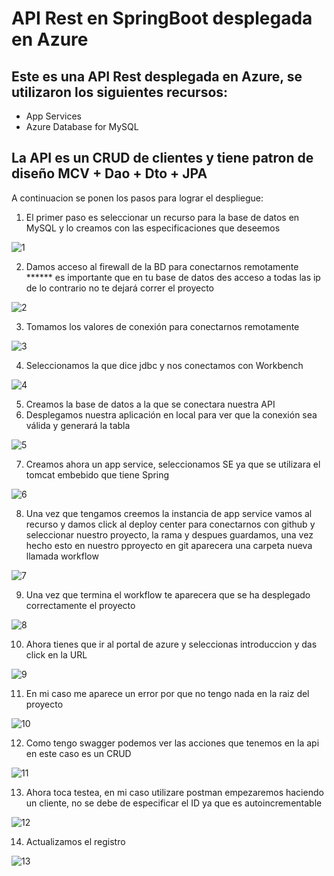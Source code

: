 # API Rest en SpringBoot desplegada en Azure

## Este es una API Rest desplegada en Azure, se utilizaron los siguientes recursos:

<ul>
  <li>App Services</li>
  <li>Azure Database for MySQL</li>
</ul>

## La API es un CRUD de clientes y tiene patron de diseño MCV + Dao + Dto + JPA

A continuacion se ponen los pasos para lograr el despliegue:

1. El primer paso es seleccionar un recurso para la base de datos en MySQL y lo creamos con las especificaciones que deseemos 

![1](https://user-images.githubusercontent.com/58754667/120941760-23311c00-c6ea-11eb-8548-53a768fe9092.PNG)

2. Damos acceso al firewall de la BD para conectarnos remotamente
****** es importante que en tu base de datos des acceso a todas las ip de lo contrario no te dejará correr el proyecto

![2](https://user-images.githubusercontent.com/58754667/120941770-2cba8400-c6ea-11eb-85a6-099d28f48fc6.PNG)

3. Tomamos los valores de conexión para conectarnos remotamente 

![3](https://user-images.githubusercontent.com/58754667/120941797-5d9ab900-c6ea-11eb-8ddd-866a642cdcb9.PNG)

4. Seleccionamos la que dice jdbc y nos conectamos con Workbench

![4](https://user-images.githubusercontent.com/58754667/120941803-63909a00-c6ea-11eb-88e9-f3cf57cda3c4.PNG)

5. Creamos la base de datos a la que se conectara nuestra API
6. Desplegamos nuestra aplicación en local para ver que la conexión sea válida y generará la tabla

![5](https://user-images.githubusercontent.com/58754667/120941813-74411000-c6ea-11eb-80bc-308d14505464.PNG)

7. Creamos ahora un app service, seleccionamos SE ya que se utilizara el tomcat embebido que tiene Spring

![6](https://user-images.githubusercontent.com/58754667/120941821-8a4ed080-c6ea-11eb-8184-b50eafd4d011.PNG)

8. Una vez que tengamos creemos la instancia de app service vamos al recurso y damos click al deploy center para conectarnos con github y seleccionar nuestro proyecto, la rama y despues guardamos, una vez hecho esto en nuestro pproyecto en git aparecera una carpeta nueva llamada workflow

![7](https://user-images.githubusercontent.com/58754667/120941826-92a70b80-c6ea-11eb-99db-1fc328b9a7f6.PNG)

9. Una vez que termina el workflow te aparecera que se ha desplegado correctamente el proyecto

![8](https://user-images.githubusercontent.com/58754667/120941829-9a66b000-c6ea-11eb-9d6c-9b4c2de5f500.PNG)

10. Ahora tienes que ir al portal de azure y seleccionas introduccion y das click en la URL

![9](https://user-images.githubusercontent.com/58754667/120941841-a9e5f900-c6ea-11eb-8b07-63d8f4c494d2.PNG)

11. En mi caso me aparece un error por que no tengo nada en la raiz del proyecto

![10](https://user-images.githubusercontent.com/58754667/120941850-b0747080-c6ea-11eb-92fa-d5729a67aba5.PNG)

12. Como tengo swagger podemos ver las acciones que tenemos en la api en este caso es un CRUD

![11](https://user-images.githubusercontent.com/58754667/120941853-b5392480-c6ea-11eb-8468-07233a79657b.PNG)

13. Ahora toca testea, en mi caso utilizare postman empezaremos haciendo un cliente, no se debe de especificar el ID ya que es autoincrementable

![12](https://user-images.githubusercontent.com/58754667/120941856-b9fdd880-c6ea-11eb-8ccd-b4341088b7eb.PNG)

14. Actualizamos el registro

![13](https://user-images.githubusercontent.com/58754667/120941861-c1bd7d00-c6ea-11eb-8e9f-a09dbcf82cea.PNG)

